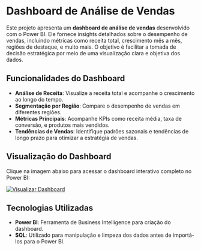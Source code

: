 # Dashboard de Análise de Vendas

Este projeto apresenta um **dashboard de análise de vendas** desenvolvido com o Power BI. Ele fornece insights detalhados sobre o desempenho de vendas, incluindo métricas como receita total, crescimento mês a mês, regiões de destaque, e muito mais. O objetivo é facilitar a tomada de decisão estratégica por meio de uma visualização clara e objetiva dos dados.

## Funcionalidades do Dashboard
- **Análise de Receita**: Visualize a receita total e acompanhe o crescimento ao longo do tempo.
- **Segmentação por Região**: Compare o desempenho de vendas em diferentes regiões.
- **Métricas Principais**: Acompanhe KPIs como receita média, taxa de conversão, e produtos mais vendidos.
- **Tendências de Vendas**: Identifique padrões sazonais e tendências de longo prazo para otimizar a estratégia de vendas.

## Visualização do Dashboard

Clique na imagem abaixo para acessar o dashboard interativo completo no Power BI:

[![Visualizar Dashboard](screenshot.png)](https://app.powerbi.com/view?r=eyJrIjoiNjE4Yzk2YjEtNzM5Zi00NTQxLTg5M2YtNTM4ODI3YzBlZTBiIiwidCI6IjJiNDllYTM0LTEzOGItNGY0Mi05ODA0LTlmODhhMDgwODkwNyJ9)

## Tecnologias Utilizadas
- **Power BI**: Ferramenta de Business Intelligence para criação do dashboard.
- **SQL**: Utilizado para manipulação e limpeza dos dados antes de importá-los para o Power BI.
